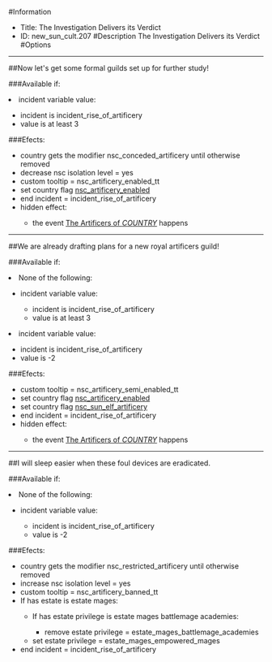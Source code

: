 #Information
 - Title: The Investigation Delivers its Verdict
 - ID: new_sun_cult.207
#Description
The Investigation Delivers its Verdict
#Options

___
##Now let's get some formal guilds set up for further study!

###Available if:
<li>incident variable value:</li><ul><li>incident is incident_rise_of_artificery</li><li>value is at least 3</li></ul>

###Efects:<ul><li>country gets the modifier nsc_conceded_artificery until otherwise removed</li><li>decrease nsc isolation level = yes</li><li>custom tooltip = nsc_artificery_enabled_tt</li><li>set country flag [nsc_artificery_enabled](../flags/nsc_artificery_enabled.md)</li><li>end incident = incident_rise_of_artificery</li><li>hidden effect:</li><ul><li>the event [The Artificers of $COUNTRY$](../events/the_artificers_of_country.md) happens</li></ul></ul>

___
##We are already drafting plans for a new royal artificers guild!

###Available if:
<li>None of the following:</li><ul><li>incident variable value:</li><ul><li>incident is incident_rise_of_artificery</li><li>value is at least 3</li></ul></ul><li>incident variable value:</li><ul><li>incident is incident_rise_of_artificery</li><li>value is -2</li></ul>

###Efects:<ul><li>custom tooltip = nsc_artificery_semi_enabled_tt</li><li>set country flag [nsc_artificery_enabled](../flags/nsc_artificery_enabled.md)</li><li>set country flag [nsc_sun_elf_artificery](../flags/nsc_sun_elf_artificery.md)</li><li>end incident = incident_rise_of_artificery</li><li>hidden effect:</li><ul><li>the event [The Artificers of $COUNTRY$](../events/the_artificers_of_country.md) happens</li></ul></ul>

___
##I will sleep easier when these foul devices are eradicated.

###Available if:
<li>None of the following:</li><ul><li>incident variable value:</li><ul><li>incident is incident_rise_of_artificery</li><li>value is -2</li></ul></ul>

###Efects:<ul><li>country gets the modifier nsc_restricted_artificery until otherwise removed</li><li>increase nsc isolation level = yes</li><li>custom tooltip = nsc_artificery_banned_tt</li><li>If has estate is estate mages:</li><ul><li>If has estate privilege is estate mages battlemage academies:</li><ul><li>remove estate privilege = estate_mages_battlemage_academies</li></ul><li>set estate privilege = estate_mages_empowered_mages</li></ul><li>end incident = incident_rise_of_artificery</li></ul>
